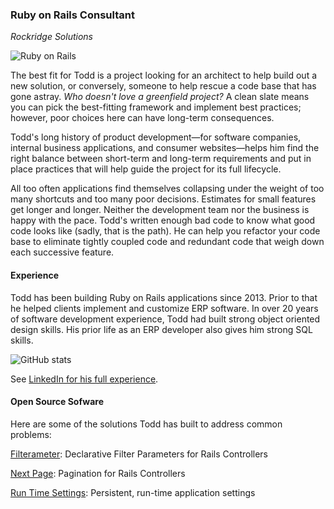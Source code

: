### Ruby on Rails Consultant
_Rockridge Solutions_

![Ruby on Rails](https://upload.wikimedia.org/wikipedia/commons/6/62/Ruby_On_Rails_Logo.svg)

The best fit for Todd is a project looking for an architect to help build out a new solution, or conversely, someone to help rescue a code base that has gone astray. _Who doesn't love a greenfield project?_ A clean slate means you can pick the best-fitting framework and implement best practices; however, poor choices here can have long-term consequences. 

Todd's long history of product development—for software companies, internal business applications, and consumer websites—helps him find the right balance between short-term and long-term requirements and put in place practices that will help guide the project for its full lifecycle.

All too often applications find themselves collapsing under the weight of too many shortcuts and too many poor decisions. Estimates for small features get longer and longer. Neither the development team nor the business is happy with the pace. Todd's written enough bad code to know what good code looks like (sadly, that is the path). He can help you refactor your code base to eliminate tightly coupled code and redundant code that weigh down each successive feature.

#### Experience

Todd has been building Ruby on Rails applications since 2013. Prior to that he helped clients implement and customize ERP software. In over 20 years of software development experience, Todd had built strong object oriented design skills. His prior life as an ERP developer also gives him strong SQL skills.

![GitHub stats](https://github-readme-stats.vercel.app/api?username=toddkummer&show_icons=true&count_private=true)

See [LinkedIn for his full experience](https://www.linkedin.com/in/rockridgesolutions/?lipi=urn%3Ali%3Apage%3Ad_flagship3_feed%3BXd6wAw3QT1OYRKDBx6us9A%3D%3D).

#### Open Source Sofware

Here are some of the solutions Todd has built to address common problems:

[Filterameter](https://github.com/RockSolt/): Declarative Filter Parameters for Rails Controllers

[Next Page](https://github.com/RockSolt/next_page): Pagination for Rails Controllers

[Run Time Settings](https://github.com/RockSolt/run_time_settings): Persistent, run-time application settings 
